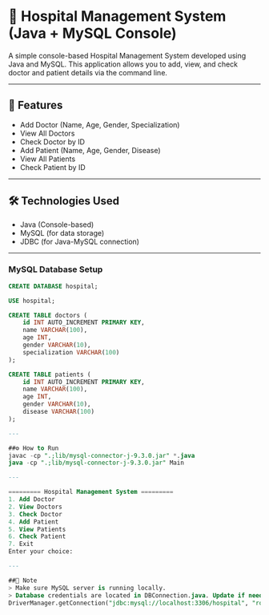 # 🏥 Hospital Management System (Java + MySQL Console)

A simple console-based Hospital Management System developed using Java and MySQL. This application allows you to add, view, and check doctor and patient details via the command line.

---

## 🚀 Features

- Add Doctor (Name, Age, Gender, Specialization)
- View All Doctors
- Check Doctor by ID
- Add Patient (Name, Age, Gender, Disease)
- View All Patients
- Check Patient by ID

---

## 🛠️ Technologies Used

- Java (Console-based)
- MySQL (for data storage)
- JDBC (for Java-MySQL connection)
  
---
### MySQL Database Setup

```sql
CREATE DATABASE hospital;

USE hospital;

CREATE TABLE doctors (
    id INT AUTO_INCREMENT PRIMARY KEY,
    name VARCHAR(100),
    age INT,
    gender VARCHAR(10),
    specialization VARCHAR(100)
);

CREATE TABLE patients (
    id INT AUTO_INCREMENT PRIMARY KEY,
    name VARCHAR(100),
    age INT,
    gender VARCHAR(10),
    disease VARCHAR(100)
);

---

##⚙️ How to Run
javac -cp ".;lib/mysql-connector-j-9.3.0.jar" *.java
java -cp ".;lib/mysql-connector-j-9.3.0.jar" Main

---

========= Hospital Management System =========
1. Add Doctor
2. View Doctors
3. Check Doctor
4. Add Patient
5. View Patients
6. Check Patient
7. Exit
Enter your choice:

---

##📌 Note
> Make sure MySQL server is running locally.
> Database credentials are located in DBConnection.java. Update if needed:
DriverManager.getConnection("jdbc:mysql://localhost:3306/hospital", "root", "your_password");



